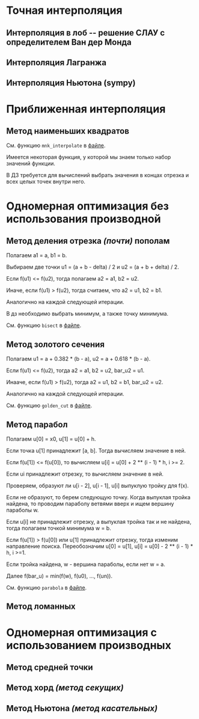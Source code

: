# Точная интерполяция

## Интерполяция в лоб -- решение СЛАУ с определителем Ван дер Монда

## Интерполяция Лагранжа

## Интерполяция Ньютона (sympy)

# Приближенная интерполяция
## Метод наименьших квадратов

См. функцию `mnk_interpolate` в [файле](src/approx_interpolation.py).

Имеется некоторая функция, у которой мы знаем только набор значений функции. 

В ДЗ требуется для вычислений выбрать значения в концах отрезка и всех целых точек внутри него.

# Одномерная оптимизация без использования производной

## Метод деления отрезка _(почти)_ пополам

Полагаем a1 = a, b1 = b.  

Выбираем две точки u1 = (a + b - delta) / 2 и u2 = (a + b + delta) / 2. 

Если f(u1) <= f(u2), тогда полагаем a2 = a1, b2 = u2. 

Иначе, если f(u1) > f(u2), тогда считаем, что a2 = u1, b2 = b1.

Аналогично на каждой следующей итерации. 

В дз необходимо выбрать минимум, а также точку минимума. 

См. функцию `bisect` в [файле](src/extremum.py).

## Метод золотого сечения

Полагаем u1 = a + 0.382 * (b - a), u2 = a + 0.618 * (b - a). 

Если f(u1) <= f(u2), тогда a2 = a1, b2 = u2, bar_u2 = u1.

Инааче, если f(u1) > f(u2), тогда a2 = u1, b2 = b1, bar_u2 = u2.

Аналогично на каждой следующей итерации.

См. функцию `golden_cut` в [файле](src/extremum.py). 

## Метод парабол 

Полагаем u[0] = x0, u[1] = u[0] + h. 

Если точка u[1] принадлежит [a, b]. Тогда вычисляем значение в ней. 

Если f(u[1]) <= f(u[0]), то вычисляем u[i] = u[0] + 2 ** (i - 1) * h, i >= 2.

Если ui принадлежит отрезку, то вычисляем значение в ней. 

Проверяем, образуют ли u[i - 2], u[i - 1], u[i] выпуклую тройку для f(x). 

Если не образуют, то берем следующую точку. Когда выпуклая тройка найдена, то проводим параболу ветвями вверх и ищем вершину параболы w. 

Если u[i] не принадлежит отрезку, а выпуклая тройка так и не найдена, тогда полагаем точкой минимума w = b. 

Если f(u[1]) > f(u[0]) или u[1] принадлежит отрезку, тогда изменим направление поиска. Переобозначим u[0] = u[1], u[i] = u[0] - 2 ** (i - 1) * h, i >=1.

Если тройка найдена, w - вершина параболы, если нет w = a. 

Далее f(bar_u) = min(f(w), f(u0), ..., f(un)).

См. функцию `parabola` в [файле](src/extremum.py).

## Метод ломанных 

# Одномерная оптимизация с использованием производных

## Метод средней точки

## Метод хорд _(метод секущих)_

## Метод Ньютона _(метод касательных)_
